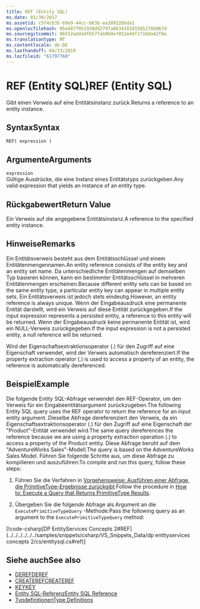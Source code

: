 ```yaml
---
title: REF (Entity SQL)
ms.date: 03/30/2017
ms.assetid: c5f4cb35-69e9-44cc-b63b-ee38922bbda1
ms.openlocfilehash: 05e687f951930d92797a863410181585278b067d
ms.sourcegitcommit: 9b552addadfb57fab0b9e7852ed4f1f1b8a42f8e
ms.translationtype: MT
ms.contentlocale: de-DE
ms.lasthandoff: 04/23/2019
ms.locfileid: "61797760"
---
```

# <a name="ref-entity-sql"></a><span data-ttu-id="98953-102">REF (Entity SQL)</span><span class="sxs-lookup"><span data-stu-id="98953-102">REF (Entity SQL)</span></span>
<span data-ttu-id="98953-103">Gibt einen Verweis auf eine Entitätsinstanz zurück.</span><span class="sxs-lookup"><span data-stu-id="98953-103">Returns a reference to an entity instance.</span></span>  
  
## <a name="syntax"></a><span data-ttu-id="98953-104">Syntax</span><span class="sxs-lookup"><span data-stu-id="98953-104">Syntax</span></span>  
  
```  
REF( expression )   
```  
  
## <a name="arguments"></a><span data-ttu-id="98953-105">Argumente</span><span class="sxs-lookup"><span data-stu-id="98953-105">Arguments</span></span>  
 `expression`  
 <span data-ttu-id="98953-106">Gültige Ausdrücke, die eine Instanz eines Entitätstyps zurückgeben.</span><span class="sxs-lookup"><span data-stu-id="98953-106">Any valid expression that yields an instance of an entity type.</span></span>  
  
## <a name="return-value"></a><span data-ttu-id="98953-107">Rückgabewert</span><span class="sxs-lookup"><span data-stu-id="98953-107">Return Value</span></span>  
 <span data-ttu-id="98953-108">Ein Verweis auf die angegebene Entitätsinstanz.</span><span class="sxs-lookup"><span data-stu-id="98953-108">A reference to the specified entity instance.</span></span>  
  
## <a name="remarks"></a><span data-ttu-id="98953-109">Hinweise</span><span class="sxs-lookup"><span data-stu-id="98953-109">Remarks</span></span>  
 <span data-ttu-id="98953-110">Ein Entitätsverweis besteht aus dem Entitätsschlüssel und einem Entitätenmengennamen.</span><span class="sxs-lookup"><span data-stu-id="98953-110">An entity reference consists of the entity key and an entity set name.</span></span> <span data-ttu-id="98953-111">Da unterschiedliche Entitätenmengen auf demselben Typ basieren können, kann ein bestimmter Entitätsschlüssel in mehreren Entitätenmengen erscheinen.</span><span class="sxs-lookup"><span data-stu-id="98953-111">Because different entity sets can be based on the same entity type, a particular entity key can appear in multiple entity sets.</span></span> <span data-ttu-id="98953-112">Ein Entitätsverweis ist jedoch stets eindeutig.</span><span class="sxs-lookup"><span data-stu-id="98953-112">However, an entity reference is always unique.</span></span> <span data-ttu-id="98953-113">Wenn der Eingabeausdruck eine permanente Entität darstellt, wird ein Verweis auf diese Entität zurückgegeben.</span><span class="sxs-lookup"><span data-stu-id="98953-113">If the input expression represents a persisted entity, a reference to this entity will be returned.</span></span> <span data-ttu-id="98953-114">Wenn der Eingabeausdruck keine permanente Entität ist, wird ein NULL-Verweis zurückgegeben.</span><span class="sxs-lookup"><span data-stu-id="98953-114">If the input expression is not a persisted entity, a null reference will be returned.</span></span>  
  
 <span data-ttu-id="98953-115">Wird der Eigenschaftsextraktionsoperator (.) für den Zugriff auf eine Eigenschaft verwendet, wird der Verweis automatisch dereferenziert.</span><span class="sxs-lookup"><span data-stu-id="98953-115">If the property extraction operator (.) is used to access a property of an entity, the reference is automatically dereferenced.</span></span>  
  
## <a name="example"></a><span data-ttu-id="98953-116">Beispiel</span><span class="sxs-lookup"><span data-stu-id="98953-116">Example</span></span>  
 <span data-ttu-id="98953-117">Die folgende Entity SQL-Abfrage verwendet den REF-Operator, um den Verweis für ein Eingabeentitätsargument zurückzugeben.</span><span class="sxs-lookup"><span data-stu-id="98953-117">The following Entity SQL query uses the REF operator to return the reference for an input entity argument.</span></span> <span data-ttu-id="98953-118">Dieselbe Abfrage dereferenziert den Verweis, da ein Eigenschaftsextraktionsoperator (.) für den Zugriff auf eine Eigenschaft der "Product"-Entität verwendet wird.</span><span class="sxs-lookup"><span data-stu-id="98953-118">The same query dereferences the reference because we are using a property extraction operation (.) to access a property of the Product entity.</span></span> <span data-ttu-id="98953-119">Diese Abfrage beruht auf dem "AdventureWorks Sales"-Modell.</span><span class="sxs-lookup"><span data-stu-id="98953-119">The query is based on the AdventureWorks Sales Model.</span></span> <span data-ttu-id="98953-120">Führen Sie folgende Schritte aus, um diese Abfrage zu kompilieren und auszuführen:</span><span class="sxs-lookup"><span data-stu-id="98953-120">To compile and run this query, follow these steps:</span></span>  
  
1. <span data-ttu-id="98953-121">Führen Sie die Verfahren in [Vorgehensweise: Ausführen einer Abfrage, die PrimitiveType-Ergebnisse zurückgibt](../../../../../../docs/framework/data/adonet/ef/how-to-execute-a-query-that-returns-primitivetype-results.md).</span><span class="sxs-lookup"><span data-stu-id="98953-121">Follow the procedure in [How to: Execute a Query that Returns PrimitiveType Results](../../../../../../docs/framework/data/adonet/ef/how-to-execute-a-query-that-returns-primitivetype-results.md).</span></span>  
  
2. <span data-ttu-id="98953-122">Übergeben Sie die folgende Abfrage als Argument an die `ExecutePrimitiveTypeQuery` -Methode:</span><span class="sxs-lookup"><span data-stu-id="98953-122">Pass the following query as an argument to the `ExecutePrimitiveTypeQuery` method:</span></span>  
  
 [!code-csharp[DP EntityServices Concepts 2#REF](../../../../../../samples/snippets/csharp/VS_Snippets_Data/dp entityservices concepts 2/cs/entitysql.cs#ref)]  
  
## <a name="see-also"></a><span data-ttu-id="98953-123">Siehe auch</span><span class="sxs-lookup"><span data-stu-id="98953-123">See also</span></span>

- [<span data-ttu-id="98953-124">DEREF</span><span class="sxs-lookup"><span data-stu-id="98953-124">DEREF</span></span>](../../../../../../docs/framework/data/adonet/ef/language-reference/deref-entity-sql.md)
- [<span data-ttu-id="98953-125">CREATEREF</span><span class="sxs-lookup"><span data-stu-id="98953-125">CREATEREF</span></span>](../../../../../../docs/framework/data/adonet/ef/language-reference/createref-entity-sql.md)
- [<span data-ttu-id="98953-126">KEY</span><span class="sxs-lookup"><span data-stu-id="98953-126">KEY</span></span>](../../../../../../docs/framework/data/adonet/ef/language-reference/key-entity-sql.md)
- [<span data-ttu-id="98953-127">Entity SQL-Referenz</span><span class="sxs-lookup"><span data-stu-id="98953-127">Entity SQL Reference</span></span>](../../../../../../docs/framework/data/adonet/ef/language-reference/entity-sql-reference.md)
- [<span data-ttu-id="98953-128">Typdefinitionen</span><span class="sxs-lookup"><span data-stu-id="98953-128">Type Definitions</span></span>](../../../../../../docs/framework/data/adonet/ef/language-reference/type-definitions-entity-sql.md)
